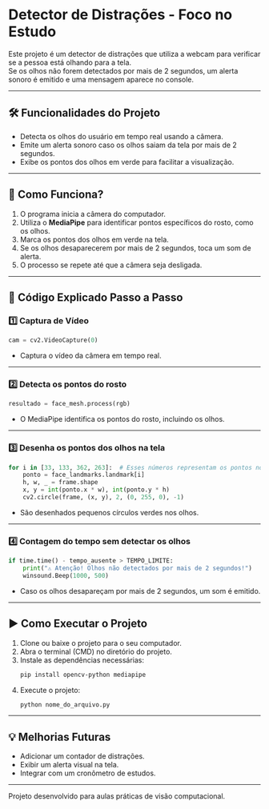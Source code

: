 # Detector de Distrações - Foco no Estudo

Este projeto é um detector de distrações que utiliza a webcam para verificar se a pessoa está olhando para a tela.  
Se os olhos não forem detectados por mais de 2 segundos, um alerta sonoro é emitido e uma mensagem aparece no console.

---

## 🛠️ **Funcionalidades do Projeto**
- Detecta os olhos do usuário em tempo real usando a câmera.
- Emite um alerta sonoro caso os olhos saiam da tela por mais de 2 segundos.
- Exibe os pontos dos olhos em verde para facilitar a visualização.

---

## 🚀 **Como Funciona?**
1. O programa inicia a câmera do computador.
2. Utiliza o **MediaPipe** para identificar pontos específicos do rosto, como os olhos.
3. Marca os pontos dos olhos em verde na tela.
4. Se os olhos desaparecerem por mais de 2 segundos, toca um som de alerta.
5. O processo se repete até que a câmera seja desligada.

---

## 📌 **Código Explicado Passo a Passo**

### 1️⃣ Captura de Vídeo
```python
cam = cv2.VideoCapture(0)
```
- Captura o vídeo da câmera em tempo real.

---

### 2️⃣ Detecta os pontos do rosto
```python
resultado = face_mesh.process(rgb)
```
- O MediaPipe identifica os pontos do rosto, incluindo os olhos.

---

### 3️⃣ Desenha os pontos dos olhos na tela
```python
for i in [33, 133, 362, 263]:  # Esses números representam os pontos nos olhos
    ponto = face_landmarks.landmark[i]
    h, w, _ = frame.shape
    x, y = int(ponto.x * w), int(ponto.y * h)
    cv2.circle(frame, (x, y), 2, (0, 255, 0), -1)
```
- São desenhados pequenos círculos verdes nos olhos.

---

### 4️⃣ Contagem do tempo sem detectar os olhos
```python
if time.time() - tempo_ausente > TEMPO_LIMITE:
    print("⚠️ Atenção! Olhos não detectados por mais de 2 segundos!")
    winsound.Beep(1000, 500)
```
- Caso os olhos desapareçam por mais de 2 segundos, um som é emitido.

---

## ▶️ **Como Executar o Projeto**
1. Clone ou baixe o projeto para o seu computador.
2. Abra o terminal (CMD) no diretório do projeto.
3. Instale as dependências necessárias:
    ```bash
    pip install opencv-python mediapipe
    ```
4. Execute o projeto:
    ```bash
    python nome_do_arquivo.py
    ```

---

## 💡 **Melhorias Futuras**
- Adicionar um contador de distrações.
- Exibir um alerta visual na tela.
- Integrar com um cronômetro de estudos.

---

Projeto desenvolvido para aulas práticas de visão computacional.
